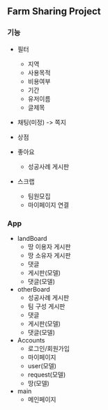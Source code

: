
## Farm Sharing Project

### 기능

- 필터
  - 지역
  - 사용목적
  - 비용여부
  - 기간
  - 유저이름
  - 글제목
- 채팅(미정) -> 쪽지
- 상점

- 좋아요
  - 성공사례 게시판
- 스크랩
  - 팀원모집
  - 마이페이지 연결

### App

- landBoard
  - 땅 이용자 게시판
  - 땅 소유자 게시판
  - 댓글
  - 게시판(모델)
  - 댓글(모델)
- otherBoard
  - 성공사례 게시판
  - 팀 구성 게시판
  - 댓글
  - 게시판(모델)
  - 댓글(모델)
- Accounts
  - 로그인/회원가입
  - 마이페이지
  - user(모델)
  - request(모델)
  - 땅(모델)
- main
  - 메인페이지